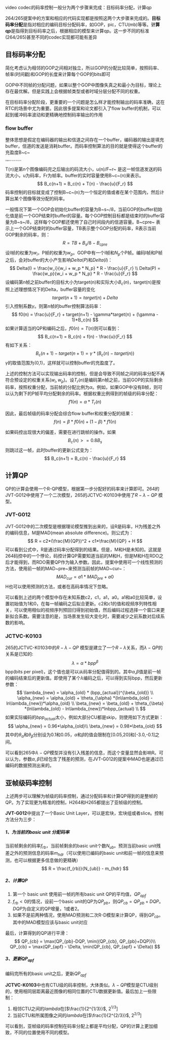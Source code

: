 video codec的码率控制一般分为两个步骤来完成：目标码率分配，计算qp

264/265提案中的方案和相应的代码实现都是按照这两个大步骤来完成的。**目标码率分配**是指对相应的编码目标分配码率，如GOP，pic，CTU(mb)等等。**计算qp**是指得到目标码率之后，根据相应的模型来计算qp。这一步不同的标准(264/265)甚至不同的codec实现都可能有差异

## 目标码率分配

简化考虑认为相邻的GOP之间相对独立，所以GOP的分配比较简单，按照码率、帧率(时间戳)和GOP的长度来计算每个GOP的bits即可

GOP中不同帧的分配问题，如果以整个GOP中图像失真之和最小为目标，理论上存在最优解。但是实践上会根据帧类型或者时域分层分配不同的权重。

在目标码率分配阶段，更重要的一个问题是怎么样才能控制输出的码率准确，这在RTC的场景中尤为重要。因此很多提案和论文都引入了flow buffer的机制，可以起到缓冲码率波动和更精确地控制码率输出的作用

### flow buffer

整体思想是假定在编码器的输出和信道之间存在一个buffer，编码器的输出是填充buffer，信道的发送是消耗buffer。而码率控制算法的目的就是使得这个buffer的充盈度B~c~

<img src="RateControl.assets/截屏2021-02-28 下午4.37.41.png" alt="截屏2021-02-28 下午4.37.41" style="zoom:25%;" />

T(n)是第n个图像编码完之后输出的码流大小，u(n)/F~r~ 是这一帧信道发送的码流大小，u为码率，Fr为帧率。buffer的实时容量使用B~c~(n)来表示。
$$
B_c(n+1) = B_c(n) + T(n) - \frac{u}{F_r}
$$
码率控制的目标就变成了控制B~c~(n)为一个恒定的值或者在某个范围内，然后计算出某个图像等效分配的码率。

一般情况下第一个GOP会初始化buffer的容量为B~s~/8，当前GOP的buffer初始化值是前一个GOP结束时buffer的容量。每个GOP控制目标都是结束时的buffer容量为B~s~/8，这样每个GOP都还使用了自己时间段内的信道容量。B~cpre~ 表示上一个GOP结束时的buffer容量，TB表示整个GOP分配的码率，R表示当前GOP剩余的码率，则：
$$
R = TB + B_s/8 - B_{cpre}
$$
设I帧的权重为$w_i$，P帧的权重为$w_p$。GOP中有一个I帧和$N_p$个P帧。编码I帧和P帧之后，会对buffer的大小产生影响$Delta(P)$和$Delta(I)$：
$$
Delta(I) = \frac{w_i}{w_i + w_p * N_p} * R - \frac{u}{F_r} \\
Delta(P) = \frac{w_p}{w_i + w_p * N_p} * R - \frac{u}{F_r}
$$
设编码第n帧之前buffer的目标大小为target(n)和实际大小$B_c(n)$，target(n)是按照上述理想情况下的Delta，buffer容量的变化
$$
target(n+1) = target(n) + Delta
$$
引入控制系数$\gamma$。则第n帧的buffer控制算法码率：
$$
f0(n) = \frac{u}{F_r} + target(n+1) - \gamma*target(n) + (\gamma - 1)*B_c(n)
$$
如果计算适当的QP和编码之后，$f0(n) = T(n)$则可以看到：
$$
B_c(n+1) = B_c(n) + f(n) - \frac{u}{F_r}
$$
有如下关系：
$$
B_c(n+1) - target(n+1) = \gamma*(B_c(n) - target(n))
$$
$\gamma$的取值范围为(0,1)，这样就可以控制buffer的充盈度了。

上述的控制方法可以实现输出码率的控制，但是会导致不同帧之间的码率分配不再符合预设定的权重关系($w_i, w_p$)。设$T_r(n)$是编码第n帧之前，当前GOP的实际剩余码率，按照权重分配，当前帧的分配比例为$\alpha$。例如，如果GOP中没有B帧，则可以认为剩下的P帧平均分配剩余的码率。根据权重比例得到的帧级的码率分配：
$$
f1(n) = \alpha * T_r(n)
$$


因此，最后帧级的码率分配会综合flow buffer和权重分配的结果：
$$
f(n) = \beta*f0(n) + (1 - \beta)*f1(n)
$$




如果码控出现很大的偏差，需要在进行跳帧的操作。如果
$$
B_c(n) >= 0.8B_s
$$
则跳过这一帧，此时buffer的更新公式变为：
$$
B_c(n+1) = B_c(n) - \frac{u}{F_r}
$$




## 计算QP

QP的计算会使用一个R-QP模型，根据第一步分配好的码率来计算即可。264的JVT-G012中使用了一个二次模型，265的JCTVC-K0103中使用了$R-\lambda-QP$ 模型。

### JVT-G012

JVT-G012中的二次模型是根据理论模型推到出来的，设R是码率，H为残差之外的编码信息，M是MAD(mean absolute difference)。则公式为：
$$
R = c2*(\frac{M}{QP})^2 + c1*\frac{M}{QP} + H
$$
可以看到公式中，R是通过码率分配得到的结果。但是，M和H是未知的。这就是264码控中的一个悖论，码控计算QP需要知道当前的M和H，但是M和H在RDO之后才能得到，而RDO需要QP作为输入参数。因此，提案中使用可一个线性预测的方法，使用前一帧的MAD~pre~来预测当前帧的MAD~cur~：
$$
MAD_{cur} = a1 * MAD_{pre} + a0
$$
H也可以使用预测的方法，或者在高码率情况下忽略。

可以看到上述的两个模型中存在未知系数c2，c1，a1，a0。a1和a0比较简单，设置初始值为1和0，在每一帧编码之后拟合更新。c2和c1的值和视频序列特性相关，可以使用相似的视频序列预回归得到初始值，然后编码过程选择一个窗口来更新拟合系数。需要注意的是，当场景发生较大变化时，需要减少之前系数对后续系数的影响。

### JCTVC-K0103

265的JCTVC-K0103中的$R-\lambda-QP$ 模型是建立了一个$R-\lambda$关系，而$\lambda-QP$的关系是已知的:
$$
\lambda = \alpha * bpp^\beta
$$
bpp(bits per pixel)，这个值也是可以从码率分配值得到的。其中$\alpha$,$\beta$值是前一帧的编码结束后的更新值。即使用了某个$\lambda$编码之后，可以得到实际bpp，然后更新参数：
$$
\lambda_{new} = \alpha_{old} * (bpp_{actual})^{\beta_{old}} \\
\alpha_{new} = \alpha_{old} + \theta_{\alpha} *(ln\lambda_{old} - ln\lambda_{new})*\alpha_{old} \\
\beta_{new} = \beta_{old} + \theta_{\beta} *(ln\lambda_{old} - ln\lambda_{new})*lnbpp_{actual} \\
$$
如果实际编码的$bpp_{actual}$太小，例如大部分CU都是skip，则使用如下方式更新：
$$
\alpha_{new} = 0.96*\alpha_{old}\\
\beta_{new} = 0.98*\beta_{old}
$$
其中的$\theta_{\alpha}$和$\theta_{\beta}$分别设为0.1和0.05，$\alpha$和$\beta$的值会限制在[0.05,20]和[-3.0,-0.1]之间。



可以看到265中$\lambda-QP$模型并没有引入残差的信息，而这个变量显然会影响R。可以认为，参数$\alpha, \beta$已经包含了残差的预测，在JVT-G012的提案中MAD也是通过已编码的数据预测出来的。



## 亚帧级码率控制

上述两步可以理解为帧级的码率控制，通过分配码率和计算QP得到的是整帧的QP。为了实现更为精准的控制，H264和H265都提出了亚帧级的控制。

**JVT-G012**中提出了一个Basic Unit Layer，可以是宏块，宏块组或者slice。控制方法分为三步：

##### 1、为当前的basic unit 分配码率

当前帧剩余的码率$f_{rb}$，当前帧剩余的basic unit个数$N_{ub}$。预测当前basic unit残差之外的预测信息的码率$m_{hdr}$（可以使用已编码的basic unit和前一帧的信息来预测，也可以根据更多信息做的更精确）
$$
R = \frac{f_{rb}}{N_{ub}} - m_{hdr}
$$

##### 2、计算QP

1. 第一个 basic unit 使用前一帧的所有basic unit QP的平均值，$QP_{apf}$
2. $f_{rb}<0$的情况，设前一个basic unit的QP为$QP_{pb}$，则$QP_{cb}=QP_{pb} + DQP$。$DQP$为自定义的QP增量，1或者2。
3. 如果不是前两种情况，使用MAD预测和二次R-D模型来计算QP，得到$QP_{cb}$。其中的MAD模型应该与basic unit对应

最后，计算得到的QP进行平滑：
$$
QP_{cb} = \max(QP_{pb}-DQP, \min({QP_{cb}, QP_{pb}+DQP})\\
QP_{cb} = \max(QP_{apf} - \Delta, \min(QP_{cb}, QP_{apf} + \Delta))
$$

##### 3、更新$QP_{apf}$

编码完所有的basic unit之后，更新$QP_{apf}$



**JCTVC-K0103**中也有CTU级的码率控制，大体类似。$\lambda-QP$模型是CTU级别的，使用相同层距离最近图像的相同位置的CTU数据更新值。最后加上一些限制：

1. 相邻CTU之间的$lambda$在[$\frac{1}{2^{1/3}}$, $2^{1/3}$]
2. 当前CTU和所属图像之间的$lambda$在[$\frac{1}{2^{2/3}}$, $2^{2/3}$]



可以看到，亚帧级的码率控制在码率分配上都是平均分配，QP的计算上更加细致，不同的位置使用不同的模型。